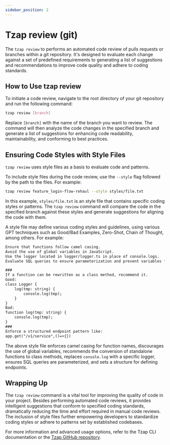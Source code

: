 ```yaml
---
sidebar_position: 2
---
```


# Tzap review (git)

The `tzap review` to performs an automated code review of pulls requests or branches within a git repository. It's designed to evaluate each change against a set of predefined requirements to generating a list of suggestions and recommendations to improve code quality and adhere to coding standards. 

## How to Use tzap review

To initiate a code review, navigate to the root directory of your git repository and run the following command:

```bash
tzap review [branch]
```

Replace `[branch]` with the name of the branch you want to review. The command will then analyze the code changes in the specified branch and generate a list of suggestions for enhancing code readability, maintainability, and conforming to best practices.

## Ensuring Code Styles with Style Files

`tzap review` uses style files as a basis to evaluate code and patterns.

To include style files during the code review, use the `--style` flag followed by the path to the files. For example:

```bash
tzap review feature_login-flow-rehaul --style styles/file.txt
```

In this example, `styles/file.txt` is an style file that contains specific coding styles or patterns. The `tzap review` command will compare the code in the specified branch against these styles and generate suggestions for aligning the code with them. 

A style file may define various coding styles and guidelines, using various GPT techniques such as Good/Bad Examples, Zero-Shot, Chain of Thought, among others. For example:

```txt title="styles/file.txt"
Ensure that functions follow camel casing.
Avoid the use of global variables in JavaScript.
Use the logger located in logger/logger.ts in place of console.logs.
Evaluate SQL queries to ensure parameterization and prevent variables from being directly embedded in SQL string queries.

###
If a function can be rewritten as a class method, recommend it.
Good:
class Logger {
    log(tmp: string) { 
        console.log(tmp);
    }
}
Bad:
function log(tmp: string) {
    console.log(tmp); 
}
###
Enforce a structured endpoint pattern like:
app.get("/v1/service",()=>{})

```

The above style file enforces camel casing for function names, discourages the use of global variables, recommends the conversion of standalone functions to class methods, replaces `console.log` with a specific logger, ensures SQL queries are parameterized, and sets a structure for defining endpoints.

## Wrapping Up

The `tzap review` command is a vital tool for improving the quality of code in your project. Besides performing automated code reviews, it provides intelligent suggestions that conform to specified coding standards, dramatically reducing the time and effort required in manual code reviews. The inclusion of style files further empowering developers to standardize coding styles or adhere to patterns set by established codebases. 

For more information and advanced usage options, refer to the Tzap CLI documentation or the [Tzap GitHub repository](https://github.com/tzapio/tzap).